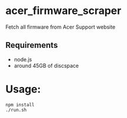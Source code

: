 # acer_firmware_scraper
Fetch all firmware from Acer Support website

## Requirements
 - node.js
 - around 45GB of discspace
 
# Usage:
```
npm install
./run.sh
```
